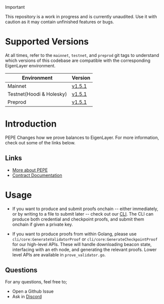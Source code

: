 > [!IMPORTANT] 
> This repository is a work in progress and is currently unaudited. Use it with caution as it may contain unfinished features or bugs.

# Supported Versions

At all times, refer to the `mainnet`, `testnet`, and `preprod` git tags to understand which versions of this codebase are compatible with the corresponding EigenLayer environment.


| Environment    |     Version   |
| -------------- | ------------- |
| Mainnet                 |       [v1.5.1](https://github.com/Layr-Labs/eigenpod-proofs-generation/releases/tag/v1.5.1) |
| Testnet(Hoodi & Holesky)|       [v1.5.1](https://github.com/Layr-Labs/eigenpod-proofs-generation/releases/tag/v1.5.1) |
| Preprod                 |       [v1.5.1](https://github.com/Layr-Labs/eigenpod-proofs-generation/releases/tag/v1.5.1) |

# Introduction

PEPE Changes how we prove balances to EigenLayer. For more information, check out some of the links below.

## Links

- [More about PEPE](https://hackmd.io/U36dE9lnQha3tbf7D0GtKw?view)
- [Contract Documentation](https://github.com/Layr-Labs/eigenlayer-contracts/blob/feat/partial-withdrawal-batching/docs/core/EigenPod.md)

# Usage

- If you want to produce and submit proofs onchain -- either immediately, or by writing to a file to submit later -- check out our [CLI](./cli/README.md). The CLI can produce both credential and checkpoint proofs, and submit them onchain if given a private key.

- If you want to produce proofs from within Golang, please use `cli/core:GenerateValidatorProof` or `cli/core:GenerateCheckpointProof` for our high-level APIs. These will handle downloading beacon state, interfacing with an eth node, and generating the relevant proofs. Lower level APIs are available in `prove_validator.go`.

## Questions

For any questions, feel free to;

- Open a Github Issue
- Ask in [Discord](https://discord.com/invite/eigenlayer)
